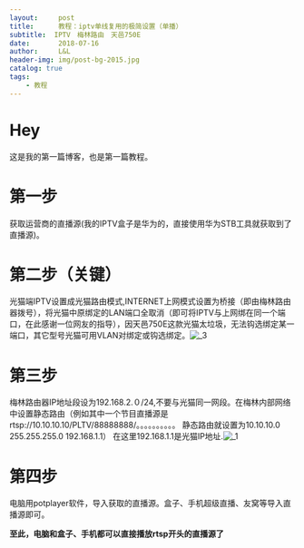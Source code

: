 ```yaml
---
layout:     post   				   
title:      教程：iptv单线复用的极简设置（单播） 				 
subtitle:  IPTV　梅林路由　天邑750E 
date:       2018-07-16 				
author:     L&L 						
header-img: img/post-bg-2015.jpg 	
catalog: true 						
tags:								
    - 教程
---
```

# Hey
这是我的第一篇博客，也是第一篇教程。

# 第一步
获取运营商的直播源(我的IPTV盒子是华为的，直接使用华为STB工具就获取到了直播源)。

# 第二步（关键）
光猫端IPTV设置成光猫路由模式,INTERNET上网模式设置为桥接（即由梅林路由器拨号），将光猫中原绑定的LAN端口全取消（即可将IPTV与上网绑在同一个端口，在此感谢一位网友的指导），因天邑750E这款光猫太垃圾，无法钩选绑定某一端口，其它型号光猫可用VLAN对绑定或钩选绑定。![_3](https://user-images.githubusercontent.com/41181868/42744312-2657db44-88fe-11e8-9fd5-6f0d3bec6b87.png)

# 第三步
梅林路由器IP地址段设为192.168.2.０/24,不要与光猫同一网段。在梅林内部网络中设置静态路由（例如其中一个节目直播源是rtsp://10.10.10.10/PLTV/88888888/。。。。。。。。。。
静态路由就设置为10.10.10.0  255.255.255.0  192.168.1.1）
在这里192.168.1.1是光猫IP地址.![_1](https://user-images.githubusercontent.com/41181868/42744314-2a7d6c8e-88fe-11e8-8c94-87c522472b02.png)

# 第四步
电脑用potplayer软件，导入获取的直播源。盒子、手机超级直播、友窝等导入直播源即可。

**至此，电脑和盒子、手机都可以直接播放rtsp开头的直播源了**
